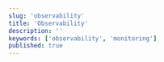 ```yaml
---
slug: 'observability'
title: 'Observability'
description: ''
keywords: ['observability', 'monitoring']
published: true
---
```

